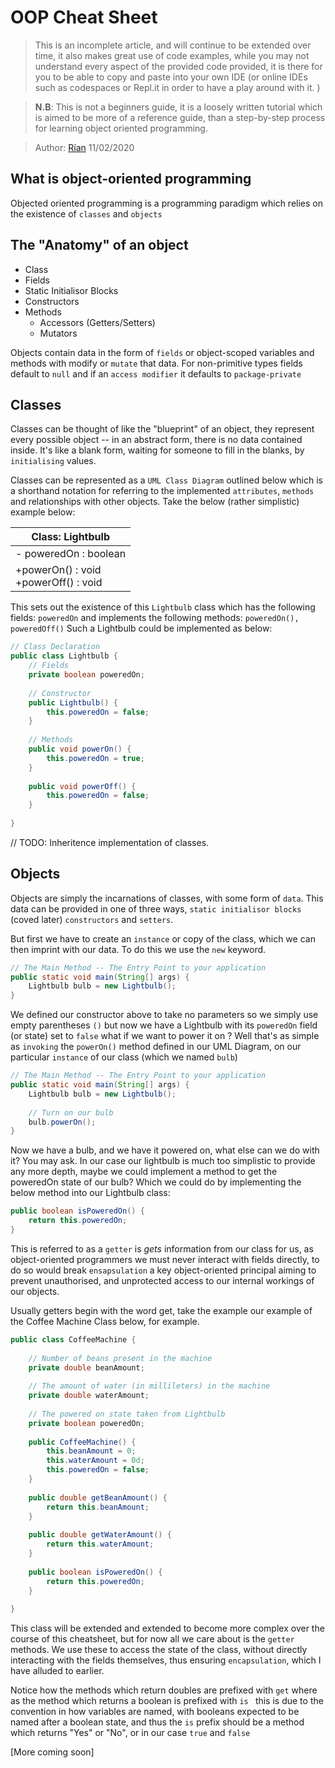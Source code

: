# OOP Cheat Sheet

>   This is an incomplete article, and will continue to be extended over time, it also makes great use of code examples, while you may not understand every aspect of the provided code provided, it is there for you to be able to copy and paste into your own IDE (or online IDEs such as codespaces or Repl.it in order to have a play around with it. )

>   **N.B**: This is not a beginners guide, it is a loosely written tutorial which is aimed to be more of a reference guide, than a step-by-step process for learning object oriented programming.

>   Author: [Rían](https://github.com/ParadauxIO) 11/02/2020

## What is object-oriented programming

Objected oriented programming is a programming paradigm which relies on the existence of `classes` and `objects` 

## The "Anatomy" of an object

-   Class
-   Fields
-   Static Initialisor Blocks
-   Constructors
-   Methods
    -   Accessors (Getters/Setters)
    -   Mutators 

Objects contain data in the form of `fields` or object-scoped variables and methods with modify or `mutate` that data. For non-primitive types fields default to `null` and if an `access modifier` it defaults to `package-private`

## Classes

Classes can be thought of like the "blueprint" of an object, they represent every possible object -- in an abstract form, there is no data contained inside. It's like a blank form, waiting for someone to fill in the blanks, by `initialising` values. 

Classes can be represented as a `UML Class Diagram` outlined below which is a shorthand notation for referring to the implemented `attributes`, `methods` and relationships with other objects. Take the below (rather simplistic) example below:

| Class: Lightbulb                          |
| ----------------------------------------- |
| - poweredOn : boolean                     |
| +powerOn() : void<br />+powerOff() : void |

This sets out the existence of this `Lightbulb` class which has the following fields: `poweredOn` and implements the following methods: `poweredOn(), poweredOff()` Such a Lightbulb could be implemented as below:

```java
// Class Declaration
public class Lightbulb {
    // Fields
    private boolean poweredOn;
    
    // Constructor
    public Lightbulb() {
        this.poweredOn = false;
    }
    
    // Methods
    public void powerOn() {
        this.poweredOn = true;
    }
    
    public void powerOff() {
        this.poweredOn = false;
    }
    
}
```

// TODO: Inheritence implementation of classes. 

## Objects

Objects are simply the incarnations of classes, with some form of `data`.  This data can be provided in one of three ways, `static initialisor blocks` (coved later) `constructors` and `setters`. 

But first we have to create an `instance` or copy of the class, which we can then imprint with our data. To do this we use the `new` keyword. 

```java
// The Main Method -- The Entry Point to your application
public static void main(String[] args) {
    Lightbulb bulb = new Lightbulb();
}
```

We defined our constructor above to take no parameters so we simply use empty parentheses `()` but now we have a Lightbulb with its `poweredOn` field (or state) set to `false` what if we want to power it on ? Well that's as simple as `invoking` the `powerOn()` method defined in our UML Diagram, on our particular `instance` of our class (which we named `bulb`) 

```java
// The Main Method -- The Entry Point to your application
public static void main(String[] args) {
    Lightbulb bulb = new Lightbulb();
    
    // Turn on our bulb
    bulb.powerOn();
}
```

Now we have a bulb, and we have it powered on, what else can we do with it? You may ask. In our case our lightbulb is much too simplistic to provide any more depth, maybe we could implement a method to get the poweredOn state of our bulb? Which we could do by implementing the below method into our Lightbulb class: 

```java
public boolean isPoweredOn() {
    return this.poweredOn;
}
```

This is referred to as a `getter` is *gets* information from our class for us, as object-oriented programmers we must never interact with fields directly, to do so would break `ensapsulation` a key object-oriented principal aiming to prevent unauthorised, and unprotected access to our internal workings of our objects. 

Usually getters begin with the word get, take the example our example of the Coffee Machine Class below, for example.

```java
public class CoffeeMachine {
    
    // Number of beans present in the machine
    private double beanAmount;
    
    // The amount of water (in millileters) in the machine
    private double waterAmount;
    
    // The powered on state taken from Lightbulb
    private boolean poweredOn;
    
    public CoffeeMachine() {
        this.beanAmount = 0;
        this.waterAmount = 0d;
        this.poweredOn = false;
    }
    
    public double getBeanAmount() {
        return this.beanAmount;
    }
    
    public double getWaterAmount() {
        return this.waterAmount;
    }
    
    public boolean isPoweredOn() {
        return this.poweredOn;
    }
   
}
```

This class will be extended and extended to become more complex over the course of this cheatsheet, but for now all we care about is the `getter ` methods. We use these to access the state of the class, without directly interacting with the fields themselves, thus ensuring `encapsulation`, which I have alluded to earlier.  

Notice how the methods which return doubles are prefixed with `get` where as the method which returns a boolean is prefixed with `is ` this is due to the convention in how variables are named, with booleans expected to be named after a boolean state, and thus the `is` prefix should be a method which returns "Yes" or "No", or in our case `true` and `false`

[More coming soon]







 